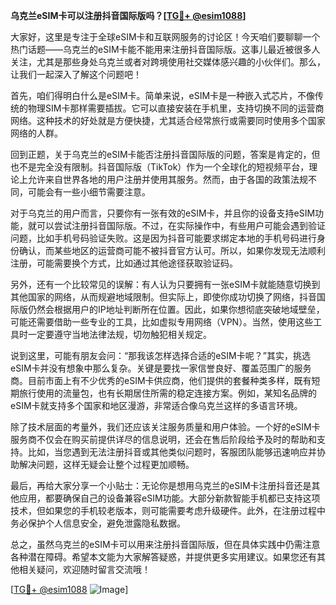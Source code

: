 **乌克兰eSIM卡可以注册抖音国际版吗？[[TG💪+ @esim1088](https://t.me/s/esim1088)]**

大家好，这里是专注于全球eSIM卡和互联网服务的讨论区！今天咱们要聊聊一个热门话题——乌克兰的eSIM卡能不能用来注册抖音国际版。这事儿最近被很多人关注，尤其是那些身处乌克兰或者对跨境使用社交媒体感兴趣的小伙伴们。那么，让我们一起深入了解这个问题吧！

首先，咱们得明白什么是eSIM卡。简单来说，eSIM卡是一种嵌入式芯片，不像传统的物理SIM卡那样需要插拔。它可以直接安装在手机里，支持切换不同的运营商网络。这种技术的好处就是方便快捷，尤其适合经常旅行或需要同时使用多个国家网络的人群。

回到正题，关于乌克兰的eSIM卡能否注册抖音国际版的问题，答案是肯定的，但也不是完全没有限制。抖音国际版（TikTok）作为一个全球化的短视频平台，理论上允许来自世界各地的用户注册并使用其服务。然而，由于各国的政策法规不同，可能会有一些小细节需要注意。

对于乌克兰的用户而言，只要你有一张有效的eSIM卡，并且你的设备支持eSIM功能，就可以尝试注册抖音国际版。不过，在实际操作中，有些用户可能会遇到验证问题，比如手机号码验证失败。这是因为抖音可能要求绑定本地的手机号码进行身份确认，而某些地区的运营商可能不被抖音官方认可。所以，如果你发现无法顺利注册，可能需要换个方式，比如通过其他途径获取验证码。

另外，还有一个比较常见的误解：有人认为只要拥有一张eSIM卡就能随意切换到其他国家的网络，从而规避地域限制。但实际上，即使你成功切换了网络，抖音国际版仍然会根据用户的IP地址判断所在位置。因此，如果你想彻底突破地域壁垒，可能还需要借助一些专业的工具，比如虚拟专用网络（VPN）。当然，使用这些工具时一定要遵守当地法律法规，切勿触犯相关规定。

说到这里，可能有朋友会问：“那我该怎样选择合适的eSIM卡呢？”其实，挑选eSIM卡并没有想象中那么复杂。关键是要找一家信誉良好、覆盖范围广的服务商。目前市面上有不少优秀的eSIM卡供应商，他们提供的套餐种类多样，既有短期旅行使用的流量包，也有长期居住所需的稳定连接方案。例如，某知名品牌的eSIM卡就支持多个国家和地区漫游，非常适合像乌克兰这样的多语言环境。

除了技术层面的考量外，我们还应该关注服务质量和用户体验。一个好的eSIM卡服务商不仅会在购买前提供详尽的信息说明，还会在售后阶段给予及时的帮助和支持。比如，当您遇到无法注册抖音或其他类似问题时，客服团队能够迅速响应并协助解决问题，这样无疑会让整个过程更加顺畅。

最后，再给大家分享一个小贴士：无论你是想用乌克兰的eSIM卡注册抖音还是其他应用，都要确保自己的设备兼容eSIM功能。大部分新款智能手机都已支持这项技术，但如果您的手机较老版本，则可能需要考虑升级硬件。此外，在注册过程中务必保护个人信息安全，避免泄露隐私数据。

总之，虽然乌克兰的eSIM卡可以用来注册抖音国际版，但在具体实践中仍需注意各种潜在障碍。希望本文能为大家解答疑惑，并提供更多实用建议。如果您还有其他相关疑问，欢迎随时留言交流哦！

[[TG💪+ @esim1088](https://t.me/s/esim1088) ![Image](https://i.postimg.cc/4NQfJmqS/Snipaste-2025-05-13-00-14-12.png)]